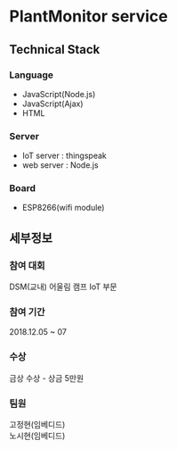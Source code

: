 PlantMonitor service
====================
## Technical Stack  
### Language  
* JavaScript(Node.js)  
* JavaScript(Ajax)  
* HTML  
### Server  
* IoT server : thingspeak    
* web server : Node.js  
### Board  
* ESP8266(wifi module)  
## 세부정보
### 참여 대회
DSM(교내) 어울림 캠프 IoT 부문  
### 참여 기간  
2018.12.05 ~ 07
### 수상  
금상 수상 - 상금 5만원
### 팀원
고정현(임베디드)  
노시현(임베디드)  
